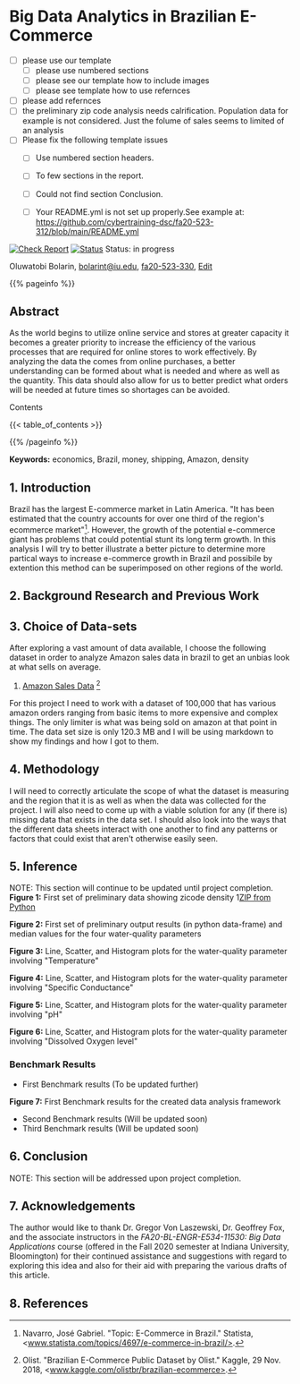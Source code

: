 # Big Data Analytics in Brazilian E-Commerce

- [ ] please use our template
  - [ ] please use numbered sections
  - [ ] please see our template how to include images
  - [ ] please see template how to use refernces
- [ ] please add refernces
- [ ] the preliminary zip code analysis needs calrification. Population data for example is not considered. Just the folume of sales seems to limited of an analysis
- [ ] Please fix the following template issues
  - [ ] Use numbered section headers.
  - [ ] To few sections in the report.
  - [ ] Could not find section Conclusion.
  - [ ] Your README.yml is not set up properly.See example at: https://github.com/cybertraining-dsc/fa20-523-312/blob/main/README.yml


[![Check Report](https://github.com/cybertraining-dsc/fa20-523-330/workflows/Check%20Report/badge.svg)](https://github.com/cybertraining-dsc/fa20-523-330/actions)
[![Status](https://github.com/cybertraining-dsc/fa20-523-330/workflows/Status/badge.svg)](https://github.com/cybertraining-dsc/fa20-523-330/actions)
Status: in progress

Oluwatobi Bolarin, bolarint@iu.edu, [fa20-523-330](https://github.com/cybertraining-dsc/fa20-523-330/), [Edit](https://github.com/cybertraining-dsc/fa20-523-330/blob/main/project/project.md)

{{% pageinfo %}}

## Abstract

As the world begins to utilize online service and stores at greater capacity it becomes a greater priority to increase the efficiency of the various processes that are required for online stores to work effectively. By analyzing the data the comes from online purchases, a better understanding can be formed about what is needed and where as well as the quantity. This data should also allow for us to better predict what orders will be needed at future times so shortages can be avoided. 

Contents

{{< table_of_contents >}}

{{% /pageinfo %}}

**Keywords:** economics, Brazil, money, shipping, Amazon, density

## 1. Introduction

Brazil has the largest E-commerce market in Latin America. "It has been estimated that the country accounts for over one third of the region's ecommerce market"[^2]. However, the growth of the potential e-commerce giant has problems that could potential stunt its long term growth. In this analysis I will try to better illustrate a better picture to determine more partical ways to increase e-commerce growth in Brazil and possibile by extention this method can be superimposed on other regions of the world. 



## 2. Background Research and Previous Work



## 3. Choice of Data-sets

After exploring a vast amount of data available, I choose the following dataset in order to analyze Amazon sales data in brazil to get an unbias look at what sells on average.

1. [Amazon Sales Data](https://www.kaggle.com/olistbr/brazilian-ecommerce?select=olist_products_dataset.csv) [^1]

For this project I need to work with a dataset of 100,000 that has various amazon orders ranging from basic items to more expensive and complex things. The only limiter is what was being sold on amazon at that point in time. The data set size is only 120.3 MB and I will be using markdown to show my findings and how I got to them.

## 4. Methodology

I will need to correctly articulate the scope of what the dataset is measuring and the region that it is as well as when the data was collected for the project. I will also need to come up with a viable solution for any (if there is) missing data that exists in the data set. I should also look into the ways that the different data sheets interact with one another to find any patterns or factors that could exist that aren&#39;t otherwise easily seen.

## 5. Inference

NOTE: This section will continue to be updated until project completion.
**Figure 1:** First set of preliminary data showing zicode density
1[ZIP from Python](https://github.com/cybertraining-dsc/fa20-523-330/raw/master/project/images/figure1.png)


**Figure 2:** First set of preliminary output results (in python data-frame) and median values for the four water-quality parameters

**Figure 3:** Line, Scatter, and Histogram plots for the water-quality parameter involving "Temperature"

**Figure 4:** Line, Scatter, and Histogram plots for the water-quality parameter involving "Specific Conductance"

**Figure 5:** Line, Scatter, and Histogram plots for the water-quality parameter involving "pH"

**Figure 6:** Line, Scatter, and Histogram plots for the water-quality parameter involving "Dissolved Oxygen level"

### Benchmark Results

- First Benchmark results (To be updated further)

**Figure 7:** First Benchmark results for the created data analysis framework 

- Second Benchmark results (Will be updated soon)
- Third Benchmark results (Will be updated soon)


## 6. Conclusion

NOTE: This section will be addressed upon project completion.

## 7. Acknowledgements

The author would like to thank Dr. Gregor Von Laszewski, Dr. Geoffrey Fox, and the associate instructors in the *FA20-BL-ENGR-E534-11530: Big Data Applications* course (offered in the Fall 2020 semester at Indiana University, Bloomington) for their continued assistance and suggestions with regard to exploring this idea and also for their aid with preparing the various drafts of this article.

## 8. References

[^1]: Olist. "Brazilian E-Commerce Public Dataset by Olist." Kaggle, 29 Nov. 2018, <www.kaggle.com/olistbr/brazilian-ecommerce>.

[^2]: Navarro, José Gabriel. "Topic: E-Commerce in Brazil." Statista, <www.statista.com/topics/4697/e-commerce-in-brazil/>. 
